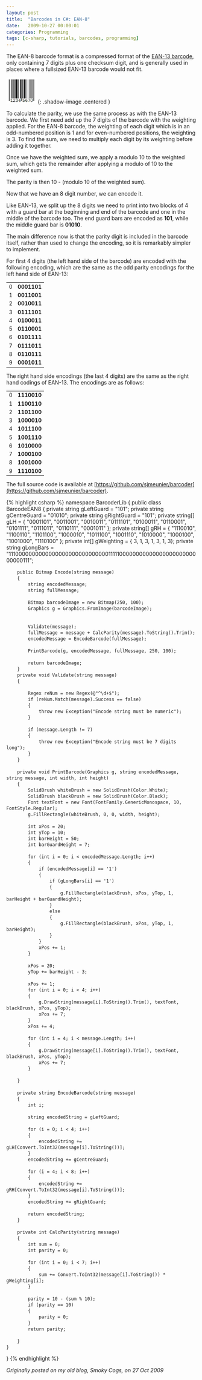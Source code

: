 ```yaml
---
layout: post
title:  "Barcodes in C#: EAN-8"
date:   2009-10-27 00:00:01
categories: Programming
tags: [c-sharp, tutorials, barcodes, programming]
---
```


The EAN-8 barcode format is a compressed format of the [EAN-13 barcode](/programming/2009/10/barcodes-in-csharp-ean-13), only containing 7 digits plus one checksum digit, and is generally used in places where a fullsized EAN-13 barcode would not fit.

![EAN-8](/assets/images/blog/barcodes/ean8.jpg){: .shadow-image .centered }

To calculate the parity, we use the same process as with the EAN-13 barcode. We first need add up the 7 digits of the barcode with the weighting applied. For the EAN-8 barcode, the weighting of each digit which is in an odd-numbered position is 1 and for even-numbered positions, the weighting is 3. To find the sum, we need to multiply each digit by its weighting before adding it together.

Once we have the weighted sum, we apply a modulo 10 to the weighted sum, which gets the remainder after applying a modulo of 10 to the weighted sum.

The parity is then 10 - (modulo 10 of the weighted sum).

Now that we have an 8 digit number, we can encode it.

Like EAN-13, we split up the 8 digits we need to print into two blocks of 4 with a guard bar at the beginning and end of the barcode and one in the middle of the barcode too. The end guard bars are encoded as **101**, while the middle guard bar is **01010**.

The main difference now is that the parity digit is included in the barcode itself, rather than used to change the encoding, so it is remarkably simpler to implement.

For first 4 digits (the left hand side of the barcode) are encoded with the following encoding, which are the same as the odd parity encodings for the left hand side of EAN-13:
<table border="0">
<tr>
<td>0</td>
<td><strong>0001101</strong></td>
</tr>
<tr>
<td>1</td>
<td><strong>0011001</strong></td>
</tr>
<tr>
<td>2</td>
<td><strong>0010011</strong></td>
</tr>
<tr>
<td>3</td>
<td><strong>0111101</strong></td>
</tr>
<tr>
<td>4</td>
<td><strong>0100011</strong></td>
</tr>
<tr>
<td>5</td>
<td><strong>0110001</strong></td>
</tr>
<tr>
<td>6</td>
<td><strong>0101111</strong></td>
</tr>
<tr>
<td>7</td>
<td><strong>0111011</strong></td>
</tr>
<tr>
<td>8</td>
<td><strong>0110111</strong></td>
</tr>
<tr>
<td>9</td>
<td><strong>0001011</strong></td>
</tr>
</table>

The right hand side encodings (the last 4 digits) are the same as the right hand codings of EAN-13. The encodings are as follows:
<table border="0">
<tr>
<td>0</td>
<td><strong>1110010</strong></td>
</tr>
<tr>
<td>1</td>
<td><strong>1100110</strong></td>
</tr>
<tr>
<td>2</td>
<td><strong>1101100</strong></td>
</tr>
<tr>
<td>3</td>
<td><strong>1000010</strong></td>
</tr>
<tr>
<td>4</td>
<td><strong>1011100</strong></td>
</tr>
<tr>
<td>5</td>
<td><strong>1001110</strong></td>
</tr>
<tr>
<td>6</td>
<td><strong>1010000</strong></td>
</tr>
<tr>
<td>7</td>
<td><strong>1000100</strong></td>
</tr>
<tr>
<td>8</td>
<td><strong>1001000</strong></td>
</tr>
<tr>
<td>9</td>
<td><strong>1110100</strong></td>
</tr>
</table>
<!--more-->

The full source code is available at [https://github.com/sjmeunier/barcoder](https://github.com/sjmeunier/barcoder).

{% highlight csharp %}
namespace BarcoderLib
{
    public class BarcodeEAN8
    {
        private string gLeftGuard = "101";
        private string gCentreGuard = "01010";
        private string gRightGuard = "101";
        private string[] gLH = { "0001101", "0011001", "0010011", "0111101", "0100011", "0110001", "0101111", "0111011", "0110111", "0001011" };
        private string[] gRH = { "1110010", "1100110", "1101100", "1000010", "1011100", "1001110", "1010000", "1000100", "1001000", "1110100" };
        private int[] gWeighting = { 3, 1, 3, 1, 3, 1, 3};
        private string gLongBars = "1110000000000000000000000000000111110000000000000000000000000000111";

        public Bitmap Encode(string message)
        {
            string encodedMessage;
            string fullMessage;

            Bitmap barcodeImage = new Bitmap(250, 100);
            Graphics g = Graphics.FromImage(barcodeImage);


            Validate(message);
            fullMessage = message + CalcParity(message).ToString().Trim();
            encodedMessage = EncodeBarcode(fullMessage);

            PrintBarcode(g, encodedMessage, fullMessage, 250, 100);

            return barcodeImage;
        }
        private void Validate(string message)
        {

            Regex reNum = new Regex(@"^\d+$");
            if (reNum.Match(message).Success == false)
            {
                throw new Exception("Encode string must be numeric");
            }

            if (message.Length != 7)
            {
                throw new Exception("Encode string must be 7 digits long");
            }
        }

        private void PrintBarcode(Graphics g, string encodedMessage, string message, int width, int height)
        {
            SolidBrush whiteBrush = new SolidBrush(Color.White);
            SolidBrush blackBrush = new SolidBrush(Color.Black);
            Font textFont = new Font(FontFamily.GenericMonospace, 10, FontStyle.Regular);
            g.FillRectangle(whiteBrush, 0, 0, width, height);

            int xPos = 20;
            int yTop = 10;
            int barHeight = 50;
            int barGuardHeight = 7;

            for (int i = 0; i < encodedMessage.Length; i++)
            {
                if (encodedMessage[i] == '1')
                {
                    if (gLongBars[i] == '1')
                    {
                        g.FillRectangle(blackBrush, xPos, yTop, 1, barHeight + barGuardHeight);
                    }
                    else
                    {
                        g.FillRectangle(blackBrush, xPos, yTop, 1, barHeight);
                    }
                }
                xPos += 1;
            }

            xPos = 20;
            yTop += barHeight - 3;

            xPos += 1;
            for (int i = 0; i < 4; i++)
            {
                g.DrawString(message[i].ToString().Trim(), textFont, blackBrush, xPos, yTop);
                xPos += 7;
            }
            xPos += 4;

            for (int i = 4; i < message.Length; i++)
            {
                g.DrawString(message[i].ToString().Trim(), textFont, blackBrush, xPos, yTop);
                xPos += 7;
            }

        }

        private string EncodeBarcode(string message)
        {
            int i;

            string encodedString = gLeftGuard;

            for (i = 0; i < 4; i++)
            {
                encodedString += gLH[Convert.ToInt32(message[i].ToString())];
            }
            encodedString += gCentreGuard;

            for (i = 4; i < 8; i++)
            {
                encodedString += gRH[Convert.ToInt32(message[i].ToString())];
            }
            encodedString += gRightGuard;

            return encodedString;
        }

        private int CalcParity(string message)
        {
            int sum = 0;
            int parity = 0;

            for (int i = 0; i < 7; i++)
            {
                sum += Convert.ToInt32(message[i].ToString()) * gWeighting[i];
            }

            parity = 10 - (sum % 10);
            if (parity == 10)
            {
                parity = 0;
            }
            return parity;

        }
    }
}
{% endhighlight %}

_Originally posted on my old blog, Smoky Cogs, on 27 Oct 2009_
